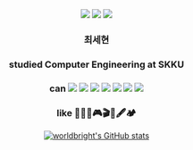 <div align="center">
<a href="mailto:worldbright0@gmail.com"><img src="https://img.shields.io/badge/-worldbright0%40gmail.com-red?style=flat&logo=gmail&logoColor=white"></a>
<a href="http://blog.naver.com/chltpgus11"><img src="https://img.shields.io/badge/-blog-brightgreen?logo=LiveChat&logoColor=white"></a>
<a href="https://www.acmicpc.net/user/worldbright"><img src="https://img.shields.io/badge//%3C%3E-baekjoon-blue?labelColor=blue"></a>

### __최세현__  


### studied Computer Engineering at SKKU  
### can <img src="https://img.shields.io/badge/-C-informational?logo=C"> <img src="https://img.shields.io/badge/-C++-informational?logo=C%2B%2B"> <img src="https://img.shields.io/badge/-Python-9cf?logo=python"> <img src="https://img.shields.io/badge/-PyTorch-white?logo=pytorch"> <img src="https://img.shields.io/badge/-Java-orange?logo=Java"> <img src="https://img.shields.io/badge/-Spring-green?logo=spring"> <img src="https://img.shields.io/badge/-Spring Boot-green?logo=springboot">  
### like 🎹🎸🎤🎮🎬🎨🖋🏕

[![worldbright's GitHub stats](https://github-readme-stats.vercel.app/api?username=worldbright)](https://github.com/worldbright/)

</div>
